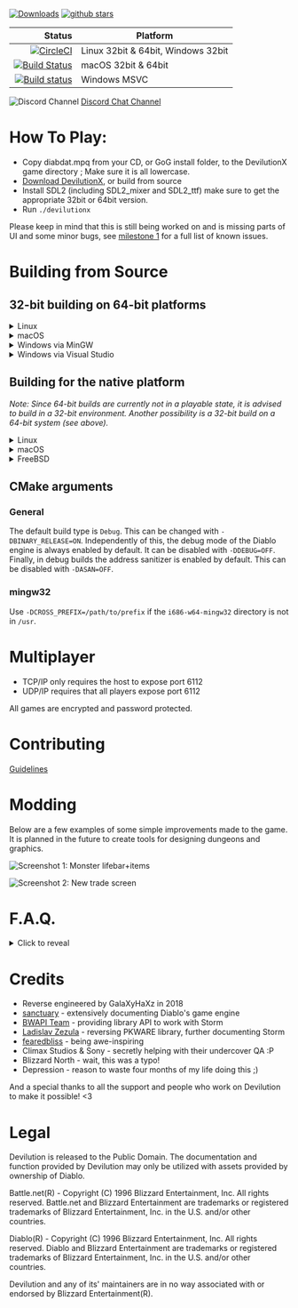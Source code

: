 [![Downloads](https://img.shields.io/github/downloads/diasurgical/devilutionX/total.svg)](https://github.com/diasurgical/devilutionX/releases)
[![github stars](https://img.shields.io/github/stars/diasurgical/devilutionX.svg)](https://github.com/diasurgical/devilutionX/stargazers)

Status | Platform
---:| ---
[![CircleCI](https://circleci.com/gh/diasurgical/devilutionX.svg?style=svg)](https://circleci.com/gh/diasurgical/devilutionX) | Linux 32bit & 64bit, Windows 32bit
[![Build Status](https://travis-ci.org/diasurgical/devilutionX.svg?branch=master)](https://travis-ci.org/diasurgical/devilutionX) | macOS 32bit & 64bit
[![Build status](https://ci.appveyor.com/api/projects/status/1a0jus2372qvksht?svg=true)](https://ci.appveyor.com/project/AJenbo/devilutionx) | Windows MSVC

![Discord Channel](https://avatars3.githubusercontent.com/u/1965106?s=16&v=4) [Discord Chat Channel](https://discord.gg/aQBQdDe)

# How To Play:
 - Copy diabdat.mpq from your CD, or GoG install folder, to the DevilutionX game directory ; Make sure it is all lowercase.
 - [Download DevilutionX](https://github.com/diasurgical/devilutionX/releases), or build from source
 - Install SDL2 (including SDL2_mixer and SDL2_ttf) make sure to get the appropriate 32bit or 64bit version.
 - Run `./devilutionx`

Please keep in mind that this is still being worked on and is missing parts of UI and some minor bugs, see [milestone 1](https://github.com/diasurgical/devilutionX/milestone/1) for a full list of known issues.

# Building from Source
## 32-bit building on 64-bit platforms
<details><summary>Linux</summary>

### Installing dependencies on Debian and Ubuntu
```
sudo apt-get install cmake g++-multilib libsdl2-mixer-dev:i386 libsdl2-ttf-dev:i386 libsodium-dev libsodium-dev:i386
```
### Installing dependencies on Fedora
```
sudo dnf install cmake glibc-devel.i686 SDL2-devel.i686 SDL2_ttf-devel.i686 SDL2_mixer-devel.i686 libsodium-devel.i686 libasan.i686
```
### Compiling
```
mkdir build
cd build
linux32 cmake -DCMAKE_TOOLCHAIN_FILE=../CMake/32bit.cmake ..
linux32 make -j$(nproc)
```
</details>
<details><summary>macOS</summary>

### Installing dependencies
Install [Xcode 9.4.1 and Xcode Command Line tools](https://developer.apple.com/download/more/?=xcode%209.4.1), this is the last version with **32 bits** support.

Note: Be sure that your to select the command line Xcode if you have more then one installed:
```
$ sudo xcode-select --switch /Applications/Xcode.app
```

Verify that you don't have FreeType and HarfBuzz installed from
[Homebrew](https://brew.sh/), which will cause build errors for SDL2_ttf:

```
brew info freetype
brew info harfbuzz
```

If you do have those installed, you'll have to temporarily uninstall them:

```
brew uninstall --ignore-dependencies freetype
brew uninstall --ignore-dependencies harfbuzz
```

You can install FreeType and HarfBuzz from Homebrew again after devilutionX builds successfully.

Now you can run the build script:
```
./macos-build.sh --build-all-x86
```
</details>
<details><summary>Windows via MinGW</summary>

### Installing dependencies on Debian and Ubuntu

Download and place the 32bit MinGW Development Libraries of [SDL2](https://www.libsdl.org/download-2.0.php), [SDL2_mixer](https://www.libsdl.org/projects/SDL_mixer/), [SDL2_ttf](https://www.libsdl.org/projects/SDL_ttf/) and [Libsodium](https://github.com/jedisct1/libsodium/releases) in `/user/i686-w64-mingw32`.

```
sudo apt-get install cmake gcc-mingw-w64-i686 g++-mingw-w64-i686
```
### Compiling
```
mkdir build
cd build
cmake -DASAN=OFF -DCMAKE_TOOLCHAIN_FILE=../CMake/mingwcc.cmake ..
make -j$(nproc)
```
</details>
<details><summary>Windows via Visual Studio</summary>

### Installing dependencies
Make sure to install the `C++ CMake tools for Windows` component for Visual Studio.

* **Using vcpkg (recommended)**
1. Install vcpkg following the instructions from https://github.com/microsoft/vcpkg#quick-start.

	Don't forget to perform _user-wide integration_ step for additional convenience.
2. Install required dependencies by executing the following command (via cmd or powershell):

	`vcpkg install sdl2:x86-windows sdl2-mixer:x86-windows sdl2-ttf:x86-windows libsodium:x86-windows`

	_Note: this command installs libraries compiled for x86 but it's not hard to do the same for x64 libraries if you need it_

* **Manually**
1. Download and place the 32bit MSVC Development Libraries of [SDL2](https://www.libsdl.org/download-2.0.php), [SDL2_mixer](https://www.libsdl.org/projects/SDL_mixer/), [SDL2_ttf](https://www.libsdl.org/projects/SDL_ttf/) and [Libsodium](https://github.com/jedisct1/libsodium/releases) in `%USERPROFILE%\AppData\Local\Microsoft\WindowsApps\`.
2. If dependencies are not found or you wish to place them in other location - configure required path variables in _"Manage Configurations..."_ dialog inside Visual Studio or in _cmake-gui_.

### Compiling

* **Through Open->CMake in Visual Studio**
1. Go to `File -> Open -> CMake`, select `CMakeLists.txt` from the project root.
2. Select `Build devilution.exe` from the `Build` menu.

	_Note: By default Visual Studio only creates configuration x64-Debug, to add the new configuration (e.g. x86-Debug) please click "Manage Configurations..." in combo box on the top and then on button wih green plus to add a new configuration_

* **Through cmake-gui**

1. Input the path to devilutionx source directory at `Where is the source code:` field.
2. Input the path where the binaries would be placed at `Where to build the binaries:` field. If you want to place them inside source directory it's preferable to do so inside directory called `build` to avoid the binaries being added to the source tree.
3. It's recommended to input `Win32` in `Optional Platform for Generator`, otherwise it will default to x64 build.
4. In case you're using `vcpkg` select `Specify toolchain file for cross-compiling` and select the file `scripts/buildsystems/vcpkg.cmake` from `vcpkg` directory otherwise just go with `Use default native compilers`.
5. In case you need to select any paths to dependencies manually do this right in cmake-gui window.
6. Press `Generate` and open produced `.sln` file using Visual Studio.
7. Use build/debug etc. commands inside Visual Studio Solution like with any normal Visual Studio project.
</details>

## Building for the native platform
*Note: Since 64-bit builds are currently not in a playable state, it is advised to build in a 32-bit environment. Another possibility is a 32-bit build on a 64-bit system (see above).*
<details><summary>Linux</summary>

### Installing dependencies on Debian and Ubuntu
```
sudo apt-get install cmake g++ libsdl2-mixer-dev libsdl2-ttf-dev libsodium-dev
```
### Installing dependencies on Fedora
```
sudo dnf install cmake glibc-devel SDL2-devel SDL2_ttf-devel SDL2_mixer-devel libsodium-devel libasan
```
### Compiling
```
mkdir build
cd build
cmake ..
make -j$(nproc)
```
</details>
<details><summary>macOS</summary>

Make sure you have [Homebrew](https://brew.sh/) installed, then run:

```
brew bundle
mkdir build
cd build
cmake ..
make -j$(sysctl -n hw.physicalcpu)
```
</details>
<details><summary>FreeBSD</summary>
*Note: At the moment this only appears to work from a 32bit system.*

### Installing dependencies
```
pkg install cmake gcc8 sdl2_mixer sdl2_ttf libsodium
```
### Compiling
```
mkdir build
cd build
cmake -DCMAKE_C_COMPILER=/usr/local/bin/gcc8 -DCMAKE_CXX_COMPILER=/usr/local/bin/g++8 ..
make -j$(sysctl -n hw.ncpu)
```
</details>

## CMake arguments
### General
The default build type is `Debug`. This can be changed with `-DBINARY_RELEASE=ON`. Independently of this, the debug mode of the Diablo engine is always enabled by default. It can be disabled with `-DDEBUG=OFF`. Finally, in debug builds the address sanitizer is enabled by default. This can be disabled with `-DASAN=OFF`.
### mingw32
Use `-DCROSS_PREFIX=/path/to/prefix` if the `i686-w64-mingw32` directory is not in `/usr`.


# Multiplayer
 - TCP/IP only requires the host to expose port 6112
 - UDP/IP requires that all players expose port 6112

All games are encrypted and password protected.

# Contributing
[Guidelines](docs/CONTRIBUTING.md)

# Modding
Below are a few examples of some simple improvements made to the game. It is planned in the future to create tools for designing dungeons and graphics.

![Screenshot 1: Monster lifebar+items](https://github.com/diasurgical/scalpel/blob/master/screens/mod1.png)

![Screenshot 2: New trade screen](https://github.com/diasurgical/scalpel/blob/master/screens/mod2.png)

# F.A.Q.
<details><summary>Click to reveal</summary>

> Wow, does this mean I can download and play Diablo for free now?

No, you'll need access to the data from the original game. If you don't have an original CD then you can [buy Diablo from GoG.com](https://www.gog.com/game/diablo).
> Cool, so I fired your mod up, but there's no 1080p or new features?

We're working on it.
> After looking at the code some of it is a disaster

That is the result of decompiled code. Whenever a program is compiled, much of the source is optimized and stripped away, so it's nearly impossible to decompile it back. Have patience. Everything will be cleaned up eventually. :)
> What about Hellfire?

Hellfire was a bit of a flop on the developer's part. Support may come in the future once the base game is finished.
</details>

# Credits
- Reverse engineered by GalaXyHaXz in 2018
- [sanctuary](https://github.com/sanctuary) - extensively documenting Diablo's game engine
- [BWAPI Team](https://github.com/bwapi) - providing library API to work with Storm
- [Ladislav Zezula](https://github.com/ladislav-zezula) - reversing PKWARE library, further documenting Storm
- [fearedbliss](https://github.com/fearedbliss) - being awe-inspiring
- Climax Studios & Sony - secretly helping with their undercover QA :P
- Blizzard North - wait, this was a typo!
- Depression - reason to waste four months of my life doing this ;)

And a special thanks to all the support and people who work on Devilution to make it possible! <3

# Legal
Devilution is released to the Public Domain. The documentation and function provided by Devilution may only be utilized with assets provided by ownership of Diablo.

Battle.net(R) - Copyright (C) 1996 Blizzard Entertainment, Inc. All rights reserved. Battle.net and Blizzard Entertainment are trademarks or registered trademarks of Blizzard Entertainment, Inc. in the U.S. and/or other countries.

Diablo(R) - Copyright (C) 1996 Blizzard Entertainment, Inc. All rights reserved. Diablo and Blizzard Entertainment are trademarks or registered trademarks of Blizzard Entertainment, Inc. in the U.S. and/or other countries.

Devilution and any of its' maintainers are in no way associated with or endorsed by Blizzard Entertainment(R).
